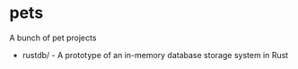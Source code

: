 # pets
A bunch of pet projects

 - rustdb/ - A prototype of an in-memory database storage system in Rust
